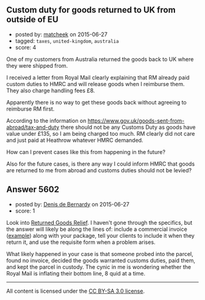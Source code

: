 ## Custom duty for goods returned to UK from outside of EU

- posted by: [matcheek](https://stackexchange.com/users/200091/matcheek) on 2015-06-27
- tagged: `taxes`, `united-kingdom`, `australia`
- score: 4

One of my customers from Australia returned the goods back to UK where they were shipped from.

I received a letter from Royal Mail clearly explaining that RM already paid custom duties to HMRC and will release goods when I reimburse them. They also charge handling fees £8.

Apparently there is no way to get these goods back without agreeing to reimburse RM first.


According to the information on 
https://www.gov.uk/goods-sent-from-abroad/tax-and-duty
there should not be any Customs Duty as goods have value under £135, so I am being charged too much. RM clearly did not care and just paid at Heathrow whatever HMRC demanded.

How can I prevent cases like this from happening in the future?

Also for the future cases, is there any way I could inform HMRC that goods are returned to me from abroad and customs duties should not be levied?



## Answer 5602

- posted by: [Denis de Bernardy](https://stackexchange.com/users/182468/denis-de-bernardy) on 2015-06-27
- score: 1

<p>Look into <a href="https://www.gov.uk/government/publications/import-and-export-returned-goods-relief-declarations-for-using-duplicate-lists-ce1246" rel="nofollow">Returned Goods Relief</a>. I haven't gone through the specifics, but the answer will likely be along the lines of: include a commercial invoice (<a href="http://www.ups.com/content/gb/en/resources/ship/packaging/docs/export/comm_invoice.html" rel="nofollow">example</a>) along with your package, tell your clients to include it when they return it, and use the requisite form when a problem arises.</p>

<p>What likely happened in your case is that someone probed into the parcel, found no invoice, decided the goods warranted customs duties, paid them, and kept the parcel in custody. The cynic in me is wondering whether the Royal Mail is inflating their bottom line, 8 quid at a time.</p>




---

All content is licensed under the [CC BY-SA 3.0 license](https://creativecommons.org/licenses/by-sa/3.0/).
